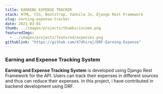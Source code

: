 ```yaml
---
title: EARNING EXPENSE TRACKER
stack: HTML, CSS, Bootstrap, Vannila Js, Django Rest Framework
slug: earning-expense-tracker
date: 2021-03-01
thumb: ../images/projects/thumbs/income.png
featuredImgs: 
  - ../images/projects/featured/expenses.png
githublink: "https://github.com/47dhiraj/DRF-Earning-Expense"
---
```


### Earning and Expense Tracking System

**Earning and Expense Tracking System** is developed using Django Rest Framework for the API. Users can track their expenses in different sources and thus can reduce their expenses.
In this project, i have contributed in backend development using DRF.